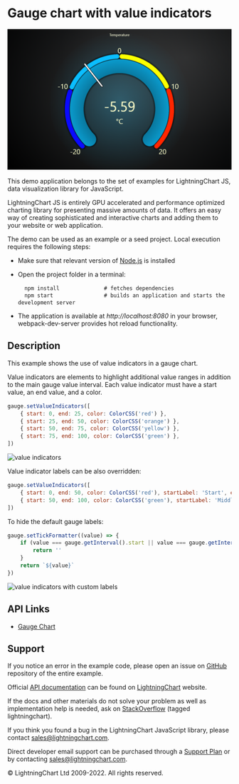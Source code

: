 # Gauge chart with value indicators

![Gauge chart with value indicators](valueIndicatorGauge-darkGold.png)

This demo application belongs to the set of examples for LightningChart JS, data visualization library for JavaScript.

LightningChart JS is entirely GPU accelerated and performance optimized charting library for presenting massive amounts of data. It offers an easy way of creating sophisticated and interactive charts and adding them to your website or web application.

The demo can be used as an example or a seed project. Local execution requires the following steps:

-   Make sure that relevant version of [Node.js](https://nodejs.org/en/download/) is installed
-   Open the project folder in a terminal:

          npm install              # fetches dependencies
          npm start                # builds an application and starts the development server

-   The application is available at _http://localhost:8080_ in your browser, webpack-dev-server provides hot reload functionality.


## Description

This example shows the use of value indicators in a gauge chart.

Value indicators are elements to highlight additional value ranges in addition to the main gauge value interval.
Each value indicator must have a start value, an end value, and a color.

```javascript
gauge.setValueIndicators([
    { start: 0, end: 25, color: ColorCSS('red') },
    { start: 25, end: 50, color: ColorCSS('orange') },
    { start: 50, end: 75, color: ColorCSS('yellow') },
    { start: 75, end: 100, color: ColorCSS('green') },
])
```

![value indicators](./assets/valueIndicators1.png)

Value indicator labels can be also overridden:

```javascript
gauge.setValueIndicators([
    { start: 0, end: 50, color: ColorCSS('red'), startLabel: 'Start', endLabel: '' },
    { start: 50, end: 100, color: ColorCSS('green'), startLabel: 'Middle', endLabel: 'End' },
])
```

To hide the default gauge labels:

```javascript
gauge.setTickFormatter((value) => {
    if (value === gauge.getInterval().start || value === gauge.getInterval().end) {
        return ''
    }
    return `${value}`
})
```

![value indicators with custom labels](./assets/valueIndicators2.png)


## API Links

* [Gauge Chart]


## Support

If you notice an error in the example code, please open an issue on [GitHub][0] repository of the entire example.

Official [API documentation][1] can be found on [LightningChart][2] website.

If the docs and other materials do not solve your problem as well as implementation help is needed, ask on [StackOverflow][3] (tagged lightningchart).

If you think you found a bug in the LightningChart JavaScript library, please contact sales@lightningchart.com.

Direct developer email support can be purchased through a [Support Plan][4] or by contacting sales@lightningchart.com.

[0]: https://github.com/Arction/
[1]: https://lightningchart.com/lightningchart-js-api-documentation/
[2]: https://lightningchart.com
[3]: https://stackoverflow.com/questions/tagged/lightningchart
[4]: https://lightningchart.com/support-services/

© LightningChart Ltd 2009-2022. All rights reserved.


[Gauge Chart]: https://lightningchart.com/js-charts/api-documentation/v7.1.0/classes/GaugeChart.html

